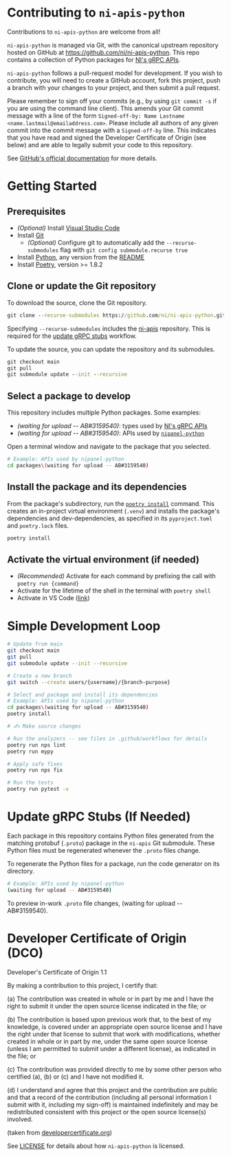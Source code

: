 # Contributing to `ni-apis-python`

Contributions to `ni-apis-python` are welcome from all!

`ni-apis-python` is managed via Git, with the canonical upstream
repository hosted on GitHub at https://github.com/ni/ni-apis-python. This repo
contains a collection of Python packages for [NI's gRPC APIs](https://github.com/ni/ni-apis).

`ni-apis-python` follows a pull-request model for development.  If you wish to
contribute, you will need to create a GitHub account, fork this project, push a
branch with your changes to your project, and then submit a pull request.

Please remember to sign off your commits (e.g., by using `git commit -s` if you
are using the command line client). This amends your Git commit message with a line
of the form `Signed-off-by: Name Lastname <name.lastmail@emailaddress.com>`. Please
include all authors of any given commit into the commit message with a
`Signed-off-by` line. This indicates that you have read and signed the Developer
Certificate of Origin (see below) and are able to legally submit your code to
this repository.

See [GitHub's official documentation](https://help.github.com/articles/using-pull-requests/)
for more details.

# Getting Started

## Prerequisites

- _(Optional)_ Install [Visual Studio Code](https://code.visualstudio.com/download)
- Install [Git](https://git-scm.com)
  -  _(Optional)_ Configure git to automatically add the `--recurse-submodules` flag with `git config submodule.recurse true`
- Install [Python](https://www.python.org/downloads/), any version from the [README](README.md)
- Install [Poetry](https://python-poetry.org/docs/#installation), version >= 1.8.2

## Clone or update the Git repository

To download the source, clone the Git repository.

```cmd
git clone --recurse-submodules https://github.com/ni/ni-apis-python.git
```

Specifying `--recurse-submodules` includes the [ni-apis](https://github.com/ni/ni-apis)
repository. This is required for the [update gRPC stubs](#update-grpc-stubs-if-needed) workflow.

To update the source, you can update the repository and its submodules.

```cmd
git checkout main
git pull
git submodule update --init --recursive
```

## Select a package to develop

This repository includes multiple Python packages. Some examples:
- _(waiting for upload -- AB#3159540)_: types used by [NI's gRPC APIs](https://github.com/ni/ni-apis/)
- _(waiting for upload -- AB#3159540)_: APIs used by [`nipanel-python`](https://github.com/ni/nipanel-python)

Open a terminal window and navigate to the package that you selected.

```sh
# Example: APIs used by nipanel-python
cd packages\(waiting for upload -- AB#3159540)
```

## Install the package and its dependencies

From the package's subdirectory, run the [`poetry install`](https://python-poetry.org/docs/cli/#install)
command. This creates an in-project virtual environment (`.venv`) and installs
the package's dependencies and dev-dependencies, as specified in its
`pyproject.toml` and `poetry.lock` files.

```cmd
poetry install
```

## Activate the virtual environment (if needed)

- _(Recommended)_ Activate for each command by prefixing the call with `poetry run {command}`
- Activate for the lifetime of the shell in the terminal with `poetry shell`
- Activate in VS Code ([link](https://code.visualstudio.com/docs/python/environments#_select-and-activate-an-environment))

# Simple Development Loop

```sh
# Update from main
git checkout main
git pull
git submodule update --init --recursive

# Create a new branch
git switch --create users/{username}/{branch-purpose}

# Select and package and install its dependencies
# Example: APIs used by nipanel-python
cd packages\(waiting for upload -- AB#3159540)
poetry install

# ✍ Make source changes

# Run the analyzers -- see files in .github/workflows for details
poetry run nps lint
poetry run mypy

# Apply safe fixes
poetry run nps fix

# Run the tests
poetry run pytest -v
```

# Update gRPC Stubs (If Needed)

Each package in this repository contains Python files generated from the
matching protobuf (`.proto`) package in the `ni-apis` Git submodule. These
Python files must be regenerated whenever the `.proto` files change.

To regenerate the Python files for a package, run the code generator on its directory.

```sh
# Example: APIs used by nipanel-python
(waiting for upload -- AB#3159540)
```

To preview in-work `.proto` file changes, (waiting for upload -- AB#3159540).

# Developer Certificate of Origin (DCO)

   Developer's Certificate of Origin 1.1

   By making a contribution to this project, I certify that:

   (a) The contribution was created in whole or in part by me and I
       have the right to submit it under the open source license
       indicated in the file; or

   (b) The contribution is based upon previous work that, to the best
       of my knowledge, is covered under an appropriate open source
       license and I have the right under that license to submit that
       work with modifications, whether created in whole or in part
       by me, under the same open source license (unless I am
       permitted to submit under a different license), as indicated
       in the file; or

   (c) The contribution was provided directly to me by some other
       person who certified (a), (b) or (c) and I have not modified
       it.

   (d) I understand and agree that this project and the contribution
       are public and that a record of the contribution (including all
       personal information I submit with it, including my sign-off) is
       maintained indefinitely and may be redistributed consistent with
       this project or the open source license(s) involved.

(taken from [developercertificate.org](https://developercertificate.org/))

See [LICENSE](https://github.com/ni/ni-apis-python/blob/main/LICENSE)
for details about how `ni-apis-python` is licensed.
